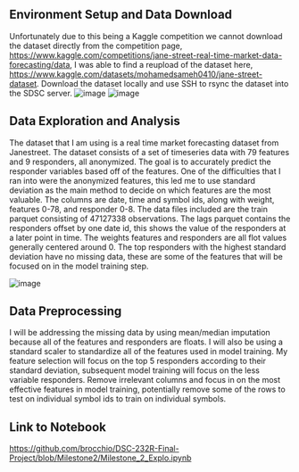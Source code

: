 ## Environment Setup and Data Download
Unfortunately due to this being a Kaggle competition we cannot download the dataset directly from the competition page, https://www.kaggle.com/competitions/jane-street-real-time-market-data-forecasting/data, I was able to find a reupload of the dataset here, https://www.kaggle.com/datasets/mohamedsameh0410/jane-street-dataset. Download the dataset locally and use SSH to rsync the dataset into the SDSC server.
![image](https://github.com/user-attachments/assets/859f856e-ac39-4b72-9c38-b3f96fe68989)
![image](https://github.com/user-attachments/assets/4621119f-e27b-4fd8-a889-12f754ea9594)

## Data Exploration and Analysis
The dataset that I am using is a real time market forecasting dataset from Janestreet. The dataset consists of a set of timeseries data with 79 features and 9 responders, all anonymized. The goal is to accurately predict the responder variables based off of the features. One of the difficulties that I ran into were the anonymized features, this led me to use standard deviation as the main method to decide on which features are the most valuable. The columns are date, time and symbol ids, along with weight, features 0-78, and responder 0-8. The data files included are the train parquet consisting of 47127338 observations. The lags parquet contains the responders offset by one date id, this shows the value of the responders at a later point in time. The weights features and responders are all flot values generally centered around 0.
The top responders with the highest standard deviation have no missing data, these are some of the features that will be focused on in the model training step.

![image](https://github.com/user-attachments/assets/119cb104-6085-4e2f-964d-2cf8efd10de6)


## Data Preprocessing
I will be addressing the missing data by using mean/median imputation because all of the features and responders are floats. I will also be using a standard scaler to standardize all of the features used in model training. My feature selection will focus on the top 5 responders according to their standard deviation, subsequent model training will focus on the less variable responders. Remove irrelevant columns and focus in on the most effective features in model training, potentially remove some of the rows to test on individual symbol ids to train on individual symbols. 

## Link to Notebook
https://github.com/brocchio/DSC-232R-Final-Project/blob/Milestone2/Milestone_2_Explo.ipynb
